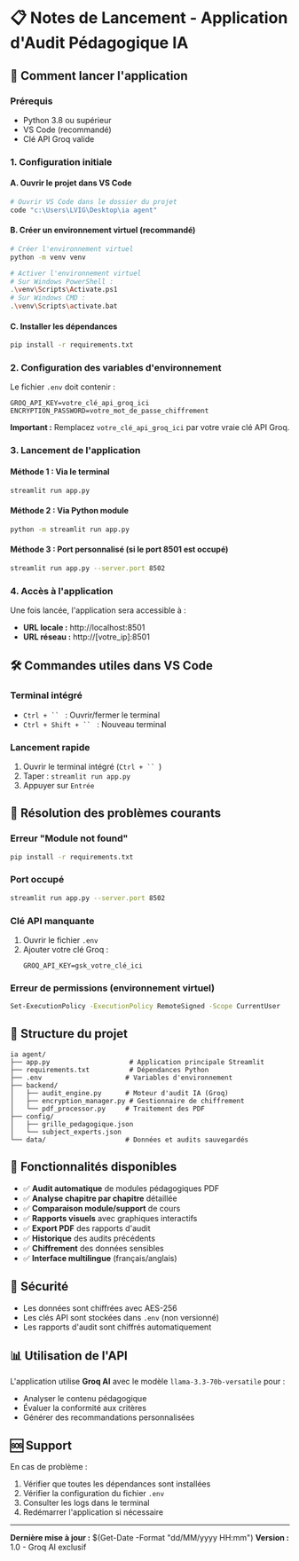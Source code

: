 # 📋 Notes de Lancement - Application d'Audit Pédagogique IA

## 🚀 Comment lancer l'application

### Prérequis
- Python 3.8 ou supérieur
- VS Code (recommandé)
- Clé API Groq valide

### 1. Configuration initiale

#### A. Ouvrir le projet dans VS Code
```bash
# Ouvrir VS Code dans le dossier du projet
code "c:\Users\LVIG\Desktop\ia agent"
```

#### B. Créer un environnement virtuel (recommandé)
```bash
# Créer l'environnement virtuel
python -m venv venv

# Activer l'environnement virtuel
# Sur Windows PowerShell :
.\venv\Scripts\Activate.ps1
# Sur Windows CMD :
.\venv\Scripts\activate.bat
```

#### C. Installer les dépendances
```bash
pip install -r requirements.txt
```

### 2. Configuration des variables d'environnement

Le fichier `.env` doit contenir :
```env
GROQ_API_KEY=votre_clé_api_groq_ici
ENCRYPTION_PASSWORD=votre_mot_de_passe_chiffrement
```

**Important :** Remplacez `votre_clé_api_groq_ici` par votre vraie clé API Groq.

### 3. Lancement de l'application

#### Méthode 1 : Via le terminal
```bash
streamlit run app.py
```

#### Méthode 2 : Via Python module
```bash
python -m streamlit run app.py
```

#### Méthode 3 : Port personnalisé (si le port 8501 est occupé)
```bash
streamlit run app.py --server.port 8502
```

### 4. Accès à l'application

Une fois lancée, l'application sera accessible à :
- **URL locale :** http://localhost:8501
- **URL réseau :** http://[votre_ip]:8501

## 🛠️ Commandes utiles dans VS Code

### Terminal intégré
- `Ctrl + `` ` : Ouvrir/fermer le terminal
- `Ctrl + Shift + `` ` : Nouveau terminal

### Lancement rapide
1. Ouvrir le terminal intégré (`Ctrl + `` `)
2. Taper : `streamlit run app.py`
3. Appuyer sur `Entrée`

## 🔧 Résolution des problèmes courants

### Erreur "Module not found"
```bash
pip install -r requirements.txt
```

### Port occupé
```bash
streamlit run app.py --server.port 8502
```

### Clé API manquante
1. Ouvrir le fichier `.env`
2. Ajouter votre clé Groq :
   ```env
   GROQ_API_KEY=gsk_votre_clé_ici
   ```

### Erreur de permissions (environnement virtuel)
```bash
Set-ExecutionPolicy -ExecutionPolicy RemoteSigned -Scope CurrentUser
```

## 📁 Structure du projet

```
ia agent/
├── app.py                    # Application principale Streamlit
├── requirements.txt          # Dépendances Python
├── .env                     # Variables d'environnement
├── backend/
│   ├── audit_engine.py      # Moteur d'audit IA (Groq)
│   ├── encryption_manager.py # Gestionnaire de chiffrement
│   └── pdf_processor.py     # Traitement des PDF
├── config/
│   ├── grille_pedagogique.json
│   └── subject_experts.json
└── data/                    # Données et audits sauvegardés
```

## 🎯 Fonctionnalités disponibles

- ✅ **Audit automatique** de modules pédagogiques PDF
- ✅ **Analyse chapitre par chapitre** détaillée
- ✅ **Comparaison module/support** de cours
- ✅ **Rapports visuels** avec graphiques interactifs
- ✅ **Export PDF** des rapports d'audit
- ✅ **Historique** des audits précédents
- ✅ **Chiffrement** des données sensibles
- ✅ **Interface multilingue** (français/anglais)

## 🔐 Sécurité

- Les données sont chiffrées avec AES-256
- Les clés API sont stockées dans `.env` (non versionné)
- Les rapports d'audit sont chiffrés automatiquement

## 📊 Utilisation de l'API

L'application utilise **Groq AI** avec le modèle `llama-3.3-70b-versatile` pour :
- Analyser le contenu pédagogique
- Évaluer la conformité aux critères
- Générer des recommandations personnalisées

## 🆘 Support

En cas de problème :
1. Vérifier que toutes les dépendances sont installées
2. Vérifier la configuration du fichier `.env`
3. Consulter les logs dans le terminal
4. Redémarrer l'application si nécessaire

---

**Dernière mise à jour :** $(Get-Date -Format "dd/MM/yyyy HH:mm")
**Version :** 1.0 - Groq AI exclusif